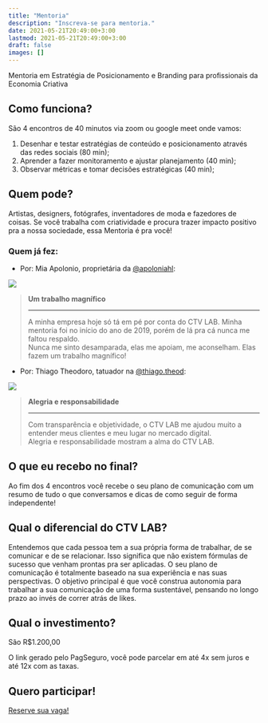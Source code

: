 ```yaml
---
title: "Mentoria"
description: "Inscreva-se para mentoria."
date: 2021-05-21T20:49:00+3:00
lastmod: 2021-05-21T20:49:00+3:00
draft: false
images: []
---
```


Mentoria em Estratégia de Posicionamento e Branding para profissionais da Economia Criativa

## Como funciona?

São 4 encontros de 40 minutos via zoom ou google meet onde vamos:

1. Desenhar e testar estratégias de conteúdo e posicionamento através das redes sociais (80 min);
2. Aprender a fazer monitoramento e ajustar planejamento (40 min);
3. Observar métricas e tomar decisões estratégicas (40 min);

## Quem pode?

Artistas, designers, fotógrafes, inventadores de moda e fazedores de coisas. Se você trabalha com criatividade e procura trazer impacto positivo pra a nossa sociedade, essa Mentoria é pra você!

### Quem já fez:

- Por: Mia Apolonio, proprietária da [@apoloniahl](https://www.instagram.com/apoloniahl/):

<div class="text-center">
    <img src="/images/mia.jpg" class="img-thumbnail">
</div>

> **Um trabalho magnífico**
> <hr/>
> A minha empresa hoje só tá em pé por conta do CTV LAB. Minha mentoria foi no início do ano de 2019, porém de lá pra cá nunca me faltou respaldo. <br/> Nunca me sinto desamparada, elas me apoiam, me aconselham. Elas fazem um trabalho magnífico!

- Por: Thiago Theodoro, tatuador na [@thiago.theod](https://www.instagram.com/thiago.theod/):

<div class="text-center">
    <img src="/images/thiago.jpg" class="img-thumbnail">
</div>

> **Alegria e responsabilidade**
> <hr/>
> Com transparência e objetividade, o CTV LAB me ajudou muito a entender meus clientes e meu lugar no mercado digital. <br/> Alegria e responsabilidade mostram a alma do CTV LAB.

## O que eu recebo no final?

Ao fim dos 4 encontros você recebe o seu plano de comunicação com um resumo de tudo o que conversamos e dicas de como seguir de forma independente!

## Qual o diferencial do CTV LAB?

Entendemos que cada pessoa tem a sua própria forma de trabalhar, de se comunicar e de se relacionar. Isso significa que não existem fórmulas de sucesso que venham prontas pra ser aplicadas. O seu plano de comunicação é totalmente baseado na sua experiência e nas suas perspectivas.
O objetivo principal é que você construa autonomia para trabalhar a sua comunicação de uma forma sustentável, pensando no longo prazo ao invés de correr atrás de likes.

## Qual o investimento?

São R$1.200,00

O link gerado pelo PagSeguro, você pode parcelar em até 4x sem juros e até 12x com as taxas.

## Quero participar!

<a class="btn btn-primary btn-md" href="https://mlt279vdqra.typeform.com/to/ezIIBqwk" role="button">Reserve sua vaga!</a>
